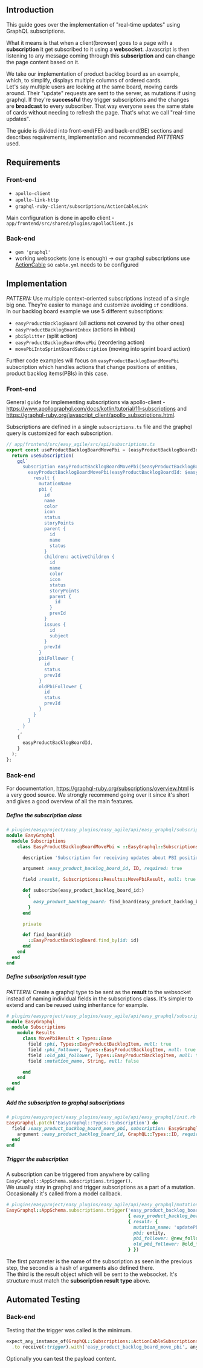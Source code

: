 ## Introduction

This guide goes over the implementation of "real-time updates" using GraphQL subscriptions.

What it means is that when a client(browser) goes to a page with a **subscription** it get subscribed to it using a **websocket**. Javascript is then listening to any message coming through this **subscription** and can change the page content based on it.

We take our implementation of product backlog board as an example, which, to simplify, displays multiple columns of ordered cards.\
Let's say multiple users are looking at the same board, moving cards around. Their "update" requests are sent to the server, as mutations if using graphql. If they're **successful** they trigger subscriptions and the changes are **broadcast** to every subscriber. That way everyone sees the same state of cards without needing to refresh the page. That's what we call "real-time updates".

The guide is divided into front-end(FE) and back-end(BE) sections and describes requirements, implementation and recommended _PATTERNS_ used.

## Requirements

### Front-end

- `apollo-client`
- `apollo-link-http`
- `graphql-ruby-client/subscriptions/ActionCableLink`

Main configuration is done in apollo client - `app/frontend/src/shared/plugins/apolloClient.js`

### Back-end

- `gem 'graphql'`
- working websockets (one is enough) -> our graphql subscriptions use [ActionCable](https://guides.rubyonrails.org/action_cable_overview.html) so `cable.yml` needs to be configured

## Implementation

_PATTERN:_ Use multiple context-oriented subscriptions instead of a single big one. They're easier to manage and customize avoiding `if` conditions.\
In our backlog board example we use 5 different subscriptions:

- `easyProductBacklogBoard` (all actions not covered by the other ones)
- `easyProductBacklogBoardInbox` (actions in inbox)
- `pbiSplitter` (split action)
- `easyProductBacklogBoardMovePbi` (reordering action)
- `movePbiIntoSprintBoardSubscription` (moving into sprint board action)

Further code examples will focus on `easyProductBacklogBoardMovePbi` subscription which handles actions that change positions of entities, product backlog items(PBIs) in this case.

### Front-end

General guide for implementing subscriptions via apollo-client - https://www.apollographql.com/docs/kotlin/tutorial/11-subscriptions
and https://graphql-ruby.org/javascript_client/apollo_subscriptions.html.

Subscriptions are defined in a single `subscriptions.ts` file and the graphql query is customized for each subscription.

```ts
// app/frontend/src/easy_agile/src/api/subscriptions.ts
export const useProductBacklogBoardMovePbi = (easyProductBacklogBoardId: string) => {
  return useSubscription(
    gql`
      subscription easyProductBacklogBoardMovePbi($easyProductBacklogBoardId: ID!) {
        easyProductBacklogBoardMovePbi(easyProductBacklogBoardId: $easyProductBacklogBoardId) {
          result {
            mutationName
            pbi {
              id
              name
              color
              icon
              status
              storyPoints
              parent {
                id
                name
                status
              }
              children: activeChildren {
                id
                name
                color
                icon
                status
                storyPoints
                parent {
                  id
                }
                prevId
              }
              issues {
                id
                subject
              }
              prevId
            }
            pbiFollower {
              id
              status
              prevId
            }
            oldPbiFollower {
              id
              status
              prevId
            }
          }
        }
      }
    `,
    {
      easyProductBacklogBoardId,
    }
  );
};
```

### Back-end

For documentation, https://graphql-ruby.org/subscriptions/overview.html is a very good source. We strongly recommend going over it since it's short and gives a good overview of all the main features.

##### Define the subscription class

```ruby
# plugins/easyproject/easy_plugins/easy_agile/api/easy_graphql/subscriptions/easy_product_backlog_board_move_pbi.rb
module EasyGraphql
  module Subscriptions
    class EasyProductBacklogBoardMovePbi < ::EasyGraphql::Subscriptions::Base

      description 'Subscription for receiving updates about PBI position/status in EasyProductBacklogBoard'

      argument :easy_product_backlog_board_id, ID, required: true

      field :result, Subscriptions::Results::MovePbiResult, null: true

      def subscribe(easy_product_backlog_board_id:)
        {
          easy_product_backlog_board: find_board(easy_product_backlog_board_id)
        }
      end

      private

      def find_board(id)
        ::EasyProductBacklogBoard.find_by(id: id)
      end
    end
  end
end
```

##### Define subscription result type

_PATTERN:_ Create a graphql type to be sent as the **result** to the websocket instead of naming individual fields in the subscriptions class. It's simpler to extend and can be reused using inheritance for example.

```ruby
# plugins/easyproject/easy_plugins/easy_agile/api/easy_graphql/subscriptions/results/move_pbi_result.rb
module EasyGraphql
  module Subscriptions
    module Results
      class MovePbiResult < Types::Base
        field :pbi, Types::EasyProductBacklogItem, null: true
        field :pbi_follower, Types::EasyProductBacklogItem, null: true
        field :old_pbi_follower, Types::EasyProductBacklogItem, null: true
        field :mutation_name, String, null: false

      end
    end
  end
end
```

##### Add the subscription to graphql subscriptions

```ruby
# plugins/easyproject/easy_plugins/easy_agile/api/easy_graphql/init.rb
EasyGraphql.patch('EasyGraphql::Types::Subscription') do
  field :easy_product_backlog_board_move_pbi, subscription: EasyGraphql::Subscriptions::EasyProductBacklogBoardMovePbi do
    argument :easy_product_backlog_board_id, GraphQL::Types::ID, required: true
  end
end
```

##### Trigger the subscription

A subscription can be triggered from anywhere by calling `EasyGraphql::AppSchema.subscriptions.trigger()`.\
We usually stay in graphql and trigger subscriptions as a part of a mutation. Occasionally it's called from a model callback.

```ruby
# plugins/easyproject/easy_plugins/easy_agile/api/easy_graphql/mutations/update_pbi_position.rb
EasyGraphql::AppSchema.subscriptions.trigger('easy_product_backlog_board_move_pbi',
                                             { easy_product_backlog_board_id: board_id },
                                             { result: {
                                               mutation_name: 'updatePbiPosition',
                                               pbi: entity,
                                               pbi_follower: @new_follower,
                                               old_pbi_follower: @old_follower
                                             } })
```

The first parameter is the name of the subscription as seen in the previous step, the second is a hash of arguments also defined there.\
The third is the result object which will be sent to the websocket. It's structure must match the **subscription result type** above.

## Automated Testing

### Back-end

Testing that the trigger was called is the minimum.

```ruby
expect_any_instance_of(GraphQL::Subscriptions::ActionCableSubscriptions)
  .to receive(:trigger).with('easy_product_backlog_board_move_pbi', anything, anything)
```

Optionally you can test the payload content.
